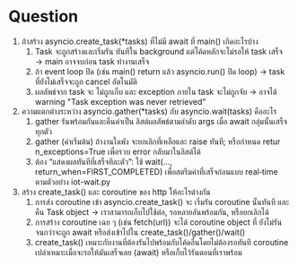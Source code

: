 # Question
1. ถ้าสร้าง asyncio.create_task(*tasks) ที่ไม่มี await ที่ main() เกิดอะไรบ้าง
   1. Task จะถูกสร้างและเริ่มรัน ทันทีใน background แต่โค้ดหลักจะไม่รอให้ task เสร็จ → main อาจจบก่อน task ทำงานเสร็จ
   2. ถ้า event loop ปิด (เช่น main() return แล้ว asyncio.run() ปิด loop) → task ที่ยังไม่เสร็จจะถูก cancel อัตโนมัติ
   3. ผลลัพธ์จาก task จะ ไม่ถูกเก็บ และ exception ภายใน task จะไม่ถูกจับ → อาจได้ warning "Task exception was never retrieved"
2. ความแตกต่างระหว่าง asyncio.gather(*tasks) กับ asyncio.wait(tasks) คืออะไร
   1. gather รันพร้อมกันและคืนค่าเป็น ลิสต์ผลลัพธ์ตามลำดับ args เมื่อ await กลุ่มนั้นเสร็จทุกตัว
   2. gather (ค่าเริ่มต้น) ถ้างานใดพัง จะยกเลิกที่เหลือและ raise ทันที; หรือกำหนด retur n_exceptions=True เพื่อรวบ error กลับมาในลิสต์ได้
   3. ต้อง “แสดงผลทันทีที่เสร็จทีละตัว”: ใช้ wait(..., return_when=FIRST_COMPLETED) เพื่อสตรีมค่าที่เสร็จก่อนแบบ real‑time ตามตัวอย่าง iot-wait.py
3. สร้าง create_task() และ coroutine ของ http ให้อะไรต่างกัน
   1. การส่ง coroutine เข้า asyncio.create_task() จะ เริ่มรัน coroutine นั้นทันที และคืน Task object → เราสามารถเก็บไปใช้ต่อ, รอหลายอันพร้อมกัน, หรือยกเลิกได้
   2. การสร้าง coroutine เฉย ๆ (เช่น fetch(url)) จะได้ coroutine object ที่ ยังไม่รัน จนกว่าจะถูก await หรือส่งเข้าไปใน create_task()/gather()/wait()
   3. create_task() เหมาะกับงานที่ต้องรันไปพร้อมกับโค้ดอื่นโดยไม่ต้องรอทันที coroutine เปล่าเหมาะเมื่อจะรอให้มันเสร็จเลย (await) หรือเก็บไว้รันตอนที่เราพร้อม
